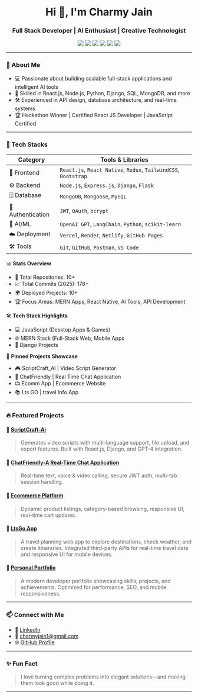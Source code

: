 <h1 align="center">Hi 👋, I'm Charmy Jain</h1>
<h3 align="center">Full Stack Developer | AI Enthusiast | Creative Technologist</h3>

<p align="center">
  <img src="https://img.shields.io/badge/Code-Python-blue?style=flat-square&logo=python" />
  <img src="https://img.shields.io/badge/Code-Django-orange?style=flat-square&logo=django" />
  <img src="https://img.shields.io/badge/Code-JavaScript-yellow?style=flat-square&logo=javascript" />
  <img src="https://img.shields.io/badge/Framework-React.js-blue?style=flat-square&logo=react" />
  <img src="https://img.shields.io/badge/Backend-Node.js-green?style=flat-square&logo=node.js" />
   <img src="https://img.shields.io/badge/Framework-React%20Native-blue?style=flat-square&logo=react" />
</p>

---

### 🚀 About Me

- 💻 Passionate about building scalable full-stack applications and intelligent AI tools
- 🧠 Skilled in React.js, Node.js, Python, Django, SQL, MongoDB, and more
- 🛠️ Experienced in API design, database architecture, and real-time systems
- 🏆 Hackathon Winner | Certified React JS Developer | JavaScript Certified

---

### 🧠 Tech Stacks

| Category          | Tools & Libraries                                                          |
| ----------------- | -------------------------------------------------------------------------- |
| 🎨 Frontend       | `React.js`, `React Native`, `Redux`, `TailwindCSS`, `Bootstrap`            |
| ⚙️ Backend        | `Node.js`, `Express.js`, `Django`, `Flask`                                 |
| 🗄️ Database      | `MongoDB`, `Mongoose`, `MySQL`                                              |
| 🔐 Authentication | `JWT`, `OAuth`, `bcrypt`                                                   |
| 🤖 AI/ML          | `OpenAI GPT`, `LangChain`, `Python`, `scikit-learn`                        |
| ☁️ Deployment     | `Vercel`, `Render`, `Netlify`, `GitHub Pages`                              |
| 🛠 Tools          | `Git`, `GitHub`, `Postman`, `VS Code`                                       |


📊 **Stats Overview**

- 🔧 Total Repositories: 10+
- 📈 Total Commits (2025): 178+
- 🌍 Deployed Projects: 10+
- 🏆 Focus Areas: MERN Apps, React Native, AI Tools, API Development

🛠️ **Tech Stack Highlights**
- 💻 JavaScript (Desktop Apps & Games)
- 🌐 MERN Stack (Full-Stack Web, Mobile Apps
- 🤖 Django Projects

📌 **Pinned Projects Showcase**
- 🎮 ScriptCraft_AI | Video Script Generator
- 💬 ChatFriendly | Real Time Chat Application
- 📺 Ecomm App | Ecommerce Website
- 📚 Lts GO | travel Info App

---

### 🔥 Featured Projects

#### 🔹 [ScriptCraft-Ai](https://github.com/Charmy-Jain/AI_Script_Generator)
> Generates video scripts with multi-language support, file upload, and export features. Built with React.js, Django, and GPT-4 integration.

#### 🔹 [ChatFriendly-A Real-Time Chat Application](https://github.com/Charmy-Jain/Chatty_app)
> Real-time text, voice & video calling, secure JWT auth, multi-tab session handling.

#### 🔹 [Ecommerce Platform](https://github.com/Charmy-Jain/Ecomm_app)
> Dynamic product listings, category-based browsing, responsive UI, real-time cart updates.

#### 🔹 [LtsGo App](https://github.com/Charmy-Jain/LtsGo_App)
> A travel planning web app to explore destinations, check weather, and create itineraries. Integrated third-party APIs for real-time travel data and responsive UI for mobile devices.

#### 🔹 [Personal Portfolio](https://charmy-portfolio.netlify.app/)
> A modern developer portfolio showcasing skills, projects, and achievements. Optimized for performance, SEO, and mobile responsiveness.

---

### 📫 Connect with Me

- 💼 [LinkedIn](https://www.linkedin.com/in/charmy-jain/)
- 📧 charmyjain1@gmail.com
- 🌐 [GitHub Profile](https://github.com/Charmy-Jain)

---
### ✨ Fun Fact

> I love turning complex problems into elegant solutions—and making them look good while doing it.

---

